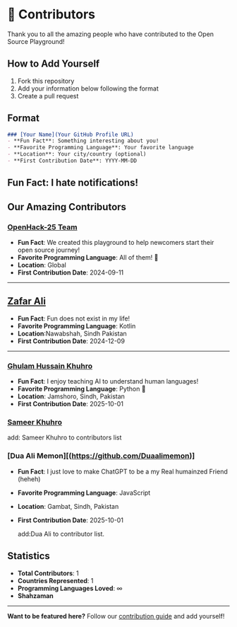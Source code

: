 # 🌟 Contributors

Thank you to all the amazing people who have contributed to the Open Source Playground! 

## How to Add Yourself

1. Fork this repository
2. Add your information below following the format
3. Create a pull request

## Format
```markdown
### [Your Name](Your GitHub Profile URL)
- **Fun Fact**: Something interesting about you!
- **Favorite Programming Language**: Your favorite language
- **Location**: Your city/country (optional)
- **First Contribution Date**: YYYY-MM-DD
```
Fun Fact: I hate notifications!
---

## Our Amazing Contributors

### [OpenHack-25 Team](https://github.com/OpenHack-25)
- **Fun Fact**: We created this playground to help newcomers start their open source journey!
- **Favorite Programming Language**: All of them! 🌈
- **Location**: Global
- **First Contribution Date**: 2024-09-11

---

  ## [Zafar Ali](https://github.com/zafar-Alee)
- **Fun Fact**: Fun does not exist in my life!
- **Favorite Programming Language**: Kotlin
- **Location**:Nawabshah, Sindh Pakistan
- **First Contribution Date**: 2024-12-09

---

### [Ghulam Hussain Khuhro](https://github.com/ghulam-hussain-khuhro)
- **Fun Fact**: I enjoy teaching AI to understand human languages!
- **Favorite Programming Language**: Python 🐍
- **Location**: Jamshoro, Sindh, Pakistan
- **First Contribution Date**: 2025-10-01

### [Sameer Khuhro](https://github.com/sameerkhuhro)
add: Sameer Khuhro to contributors list

### [Dua Ali Memon][(https://github.com/Duaalimemon)]
- **Fun Fact**: I just love to make ChatGPT to be a my Real humainzed Friend (heheh)
- **Favorite Programming Language**: JavaScript 
- **Location**: Gambat, Sindh, Pakistan
- **First Contribution Date**: 2025-10-01

  add:Dua Ali to contributor list.

## Statistics

- **Total Contributors**: 1
- **Countries Represented**: 1
- **Programming Languages Loved**: ∞
- **Shahzaman**

---

**Want to be featured here?** Follow our [contribution guide](CONTRIBUTING.md) and add yourself!
